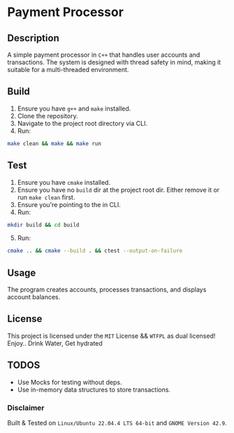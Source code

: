 # Payment Processor

## Description
A simple payment processor in `C++` that handles user accounts and transactions. The system is designed with thread safety in mind, making it suitable for a multi-threaded environment.

## Build
1. Ensure you have `g++` and `make` installed.
2. Clone the repository.
3. Navigate to the project root directory via CLI.
4. Run:<br>
```sh
make clean && make && make run
```

## Test
1. Ensure you have `cmake` installed.
2. Ensure you have no `build` dir at the project root dir. Either remove it or run `make clean` first.
3. Ensure you're pointing to the <root-dir> in CLI.
4. Run:<br>
```sh
mkdir build && cd build
```

5. Run:<br>
```sh
cmake .. && cmake --build . && ctest --output-on-failure
```

## Usage
The program creates accounts, processes transactions, and displays account balances.

## License
This project is licensed under the `MIT` License && `WTFPL` as dual licensed!
Enjoy..
Drink Water, Get hydrated

## TODOS
- Use Mocks for testing without deps.
- Use in-memory data structures to store transactions.

### Disclaimer
Built & Tested on `Linux/Ubuntu 22.04.4 LTS 64-bit` and `GNOME Version 42.9`.
